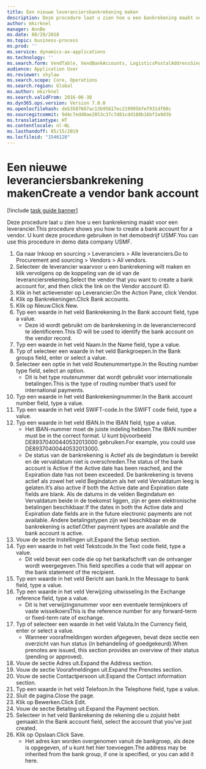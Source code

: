 ```yaml
---
title: Een nieuwe leveranciersbankrekening maken
description: Deze procedure laat u zien hoe u een bankrekening maakt voor een leverancier.
author: mkirknel
manager: AnnBe
ms.date: 08/29/2018
ms.topic: business-process
ms.prod: ''
ms.service: dynamics-ax-applications
ms.technology: ''
ms.search.form: VendTable, VendBankAccounts, LogisticsPostalAddressSingle
audience: Application User
ms.reviewer: shylaw
ms.search.scope: Core, Operations
ms.search.region: Global
ms.author: mkirknel
ms.search.validFrom: 2016-06-30
ms.dyn365.ops.version: Version 7.0.0
ms.openlocfilehash: deb3587667ac13b95617ec219995bfef931df00c
ms.sourcegitcommit: 9d4c7edd0ae2053c37c7d81cdd180b16bf3a9d3b
ms.translationtype: HT
ms.contentlocale: nl-NL
ms.lasthandoff: 05/15/2019
ms.locfileid: "1546128"
---
```

# <a name="create-a-vendor-bank-account"></a><span data-ttu-id="4bf71-103">Een nieuwe leveranciersbankrekening maken</span><span class="sxs-lookup"><span data-stu-id="4bf71-103">Create a vendor bank account</span></span>

[!include [task guide banner](../../includes/task-guide-banner.md)]

<span data-ttu-id="4bf71-104">Deze procedure laat u zien hoe u een bankrekening maakt voor een leverancier.</span><span class="sxs-lookup"><span data-stu-id="4bf71-104">This procedure shows you how to create a bank account for a vendor.</span></span> <span data-ttu-id="4bf71-105">U kunt deze procedure gebruiken in het demobedrijf USMF.</span><span class="sxs-lookup"><span data-stu-id="4bf71-105">You can use this procedure in demo data company USMF.</span></span>

1. <span data-ttu-id="4bf71-106">Ga naar Inkoop en sourcing > Leveranciers > Alle leveranciers.</span><span class="sxs-lookup"><span data-stu-id="4bf71-106">Go to Procurement and sourcing > Vendors > All vendors.</span></span>
2. <span data-ttu-id="4bf71-107">Selecteer de leverancier waarvoor u een bankrekening wilt maken en klik vervolgens op de koppeling van de id van de leveranciersrekening.</span><span class="sxs-lookup"><span data-stu-id="4bf71-107">Select the vendor that you want to create a bank account for, and then click the link on the Vendor account ID.</span></span>
3. <span data-ttu-id="4bf71-108">Klik in het actievenster op Leverancier.</span><span class="sxs-lookup"><span data-stu-id="4bf71-108">On the Action Pane, click Vendor.</span></span>
4. <span data-ttu-id="4bf71-109">Klik op Bankrekeningen.</span><span class="sxs-lookup"><span data-stu-id="4bf71-109">Click Bank accounts.</span></span>
5. <span data-ttu-id="4bf71-110">Klik op Nieuw.</span><span class="sxs-lookup"><span data-stu-id="4bf71-110">Click New.</span></span>
6. <span data-ttu-id="4bf71-111">Typ een waarde in het veld Bankrekening.</span><span class="sxs-lookup"><span data-stu-id="4bf71-111">In the Bank account field, type a value.</span></span>
    * <span data-ttu-id="4bf71-112">Deze id wordt gebruikt om de bankrekening in de leverancierrecord te identificeren.</span><span class="sxs-lookup"><span data-stu-id="4bf71-112">This ID will be used to identify the bank account on the vendor record.</span></span>  
7. <span data-ttu-id="4bf71-113">Typ een waarde in het veld Naam.</span><span class="sxs-lookup"><span data-stu-id="4bf71-113">In the Name field, type a value.</span></span>
8. <span data-ttu-id="4bf71-114">Typ of selecteer een waarde in het veld Bankgroepen.</span><span class="sxs-lookup"><span data-stu-id="4bf71-114">In the Bank groups field, enter or select a value.</span></span>
9. <span data-ttu-id="4bf71-115">Selecteer een optie in het veld Routenummertype.</span><span class="sxs-lookup"><span data-stu-id="4bf71-115">In the Routing number type field, select an option.</span></span>
    * <span data-ttu-id="4bf71-116">Dit is het type routenummer dat wordt gebruikt voor internationale betalingen.</span><span class="sxs-lookup"><span data-stu-id="4bf71-116">This is the type of routing number that’s used for international payments.</span></span>  
10. <span data-ttu-id="4bf71-117">Typ een waarde in het veld Bankrekeningnummer.</span><span class="sxs-lookup"><span data-stu-id="4bf71-117">In the Bank account number field, type a value.</span></span>
11. <span data-ttu-id="4bf71-118">Typ een waarde in het veld SWIFT-code.</span><span class="sxs-lookup"><span data-stu-id="4bf71-118">In the SWIFT code field, type a value.</span></span>
12. <span data-ttu-id="4bf71-119">Typ een waarde in het veld IBAN.</span><span class="sxs-lookup"><span data-stu-id="4bf71-119">In the IBAN field, type a value.</span></span>
    * <span data-ttu-id="4bf71-120">Het IBAN-nummer moet de juiste indeling hebben.</span><span class="sxs-lookup"><span data-stu-id="4bf71-120">The IBAN number must be in the correct format.</span></span> <span data-ttu-id="4bf71-121">U kunt bijvoorbeeld DE89370400440532013000 gebruiken.</span><span class="sxs-lookup"><span data-stu-id="4bf71-121">For example, you could use DE89370400440532013000.</span></span>  
    * <span data-ttu-id="4bf71-122">De status van de bankrekening is Actief als de begindatum is bereikt en de vervaldatum niet is overschreden.</span><span class="sxs-lookup"><span data-stu-id="4bf71-122">The status of the bank account is Active if the Active date has been reached, and the Expiration date has not been exceeded.</span></span> <span data-ttu-id="4bf71-123">De bankrekening is tevens actief als zowel het veld Begindatum als het veld Vervaldatum leeg is gelaten.</span><span class="sxs-lookup"><span data-stu-id="4bf71-123">It’s also active if both the Active date and Expiration date fields are blank.</span></span> <span data-ttu-id="4bf71-124">Als de datums in de velden Begindatum en Vervaldatum beide in de toekomst liggen, zijn er geen elektronische betalingen beschikbaar.</span><span class="sxs-lookup"><span data-stu-id="4bf71-124">If the dates in both the Active date and Expiration date fields are in the future electronic payments are not available.</span></span> <span data-ttu-id="4bf71-125">Andere betalingstypen zijn wel beschikbaar en de bankrekening is actief.</span><span class="sxs-lookup"><span data-stu-id="4bf71-125">Other payment types are available and the bank account is active.</span></span>  
13. <span data-ttu-id="4bf71-126">Vouw de sectie Instellingen uit.</span><span class="sxs-lookup"><span data-stu-id="4bf71-126">Expand the Setup section.</span></span>
14. <span data-ttu-id="4bf71-127">Typ een waarde in het veld Tekstcode.</span><span class="sxs-lookup"><span data-stu-id="4bf71-127">In the Text code field, type a value.</span></span>
    * <span data-ttu-id="4bf71-128">Dit veld bevat een code die op het bankafschrift van de ontvanger wordt weergegeven.</span><span class="sxs-lookup"><span data-stu-id="4bf71-128">This field specifies a code that will appear on the bank statement of the recipient.</span></span>  
15. <span data-ttu-id="4bf71-129">Typ een waarde in het veld Bericht aan bank.</span><span class="sxs-lookup"><span data-stu-id="4bf71-129">In the Message to bank field, type a value.</span></span>
16. <span data-ttu-id="4bf71-130">Typ een waarde in het veld Verwijzing uitwisseling.</span><span class="sxs-lookup"><span data-stu-id="4bf71-130">In the Exchange reference field, type a value.</span></span>
    * <span data-ttu-id="4bf71-131">Dit is het verwijzingsnummer voor een eventuele termijnkoers of vaste wisselkoers</span><span class="sxs-lookup"><span data-stu-id="4bf71-131">This is the reference number for any forward-term or fixed-term rate of exchange.</span></span>  
17. <span data-ttu-id="4bf71-132">Typ of selecteer een waarde in het veld Valuta.</span><span class="sxs-lookup"><span data-stu-id="4bf71-132">In the Currency field, enter or select a value.</span></span>
    * <span data-ttu-id="4bf71-133">Wanneer voorafmeldingen worden afgegeven, bevat deze sectie een overzicht van hun status (in behandeling of goedgekeurd).</span><span class="sxs-lookup"><span data-stu-id="4bf71-133">When prenotes are issued, this section provides an overview of their status (pending or approved).</span></span>  
18. <span data-ttu-id="4bf71-134">Vouw de sectie Adres uit.</span><span class="sxs-lookup"><span data-stu-id="4bf71-134">Expand the Address section.</span></span>
19. <span data-ttu-id="4bf71-135">Vouw de sectie Voorafmeldingen uit.</span><span class="sxs-lookup"><span data-stu-id="4bf71-135">Expand the Prenotes section.</span></span>
20. <span data-ttu-id="4bf71-136">Vouw de sectie Contactpersoon uit.</span><span class="sxs-lookup"><span data-stu-id="4bf71-136">Expand the Contact information section.</span></span>
21. <span data-ttu-id="4bf71-137">Typ een waarde in het veld Telefoon.</span><span class="sxs-lookup"><span data-stu-id="4bf71-137">In the Telephone field, type a value.</span></span>
22. <span data-ttu-id="4bf71-138">Sluit de pagina.</span><span class="sxs-lookup"><span data-stu-id="4bf71-138">Close the page.</span></span>
23. <span data-ttu-id="4bf71-139">Klik op Bewerken.</span><span class="sxs-lookup"><span data-stu-id="4bf71-139">Click Edit.</span></span>
24. <span data-ttu-id="4bf71-140">Vouw de sectie Betaling uit.</span><span class="sxs-lookup"><span data-stu-id="4bf71-140">Expand the Payment section.</span></span>
25. <span data-ttu-id="4bf71-141">Selecteer in het veld Bankrekening de rekening die u zojuist hebt gemaakt.</span><span class="sxs-lookup"><span data-stu-id="4bf71-141">In the Bank  account field, select the account that you’ve just created.</span></span>
26. <span data-ttu-id="4bf71-142">Klik op Opslaan.</span><span class="sxs-lookup"><span data-stu-id="4bf71-142">Click Save.</span></span>
    * <span data-ttu-id="4bf71-143">Het adres kan worden overgenomen vanuit de bankgroep, als deze is opgegeven, of u kunt het hier toevoegen.</span><span class="sxs-lookup"><span data-stu-id="4bf71-143">The address may be inherited from the bank group, if one is specified, or you can add it here.</span></span>  

